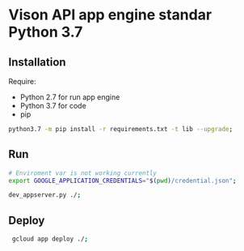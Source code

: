 # Vison API app engine standar Python 3.7

## Installation

Require:
- Python 2.7 for run app engine
- Python 3.7 for code
- pip


```bash
python3.7 -m pip install -r requirements.txt -t lib --upgrade;
```
## Run

```bash
# Enviroment var is not working currently
export GOOGLE_APPLICATION_CREDENTIALS="$(pwd)/credential.json";

dev_appserver.py ./;
```

## Deploy

```bash
 gcloud app deploy ./;
```
